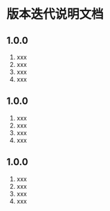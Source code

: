 # 版本迭代说明文档

## 1.0.0 
1. xxx
2. xxx
3. xxx
4. xxx

## 1.0.0 
1. xxx
2. xxx
3. xxx
4. xxx

## 1.0.0 
1. xxx
2. xxx
3. xxx
4. xxx

